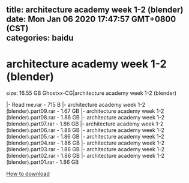 
title: architecture academy week 1-2 (blender)
date: Mon Jan 06 2020 17:47:57 GMT+0800 (CST)    
categories: baidu
---

# architecture academy week 1-2 (blender)
size: 16.55 GB
 Ghostxx-CG|architecture academy week 1-2 (blender)
 
|- Read me.rar - 715 B
|- architecture academy week 1-2 (blender).part09.rar - 1.67 GB
|- architecture academy week 1-2 (blender).part08.rar - 1.86 GB
|- architecture academy week 1-2 (blender).part07.rar - 1.86 GB
|- architecture academy week 1-2 (blender).part06.rar - 1.86 GB
|- architecture academy week 1-2 (blender).part05.rar - 1.86 GB
|- architecture academy week 1-2 (blender).part04.rar - 1.86 GB
|- architecture academy week 1-2 (blender).part03.rar - 1.86 GB
|- architecture academy week 1-2 (blender).part02.rar - 1.86 GB
|- architecture academy week 1-2 (blender).part01.rar - 1.86 GB

[How to download](https://bpcam.bemobtrk.com/go/2ceec3aa-1ca2-46d6-b9ff-aaa5c184517c?jno=5035)